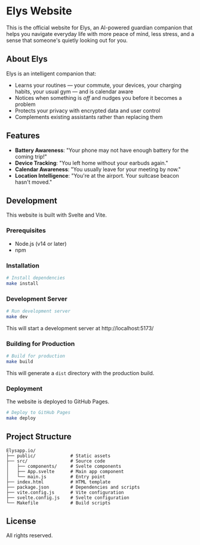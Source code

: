 # Elys Website

This is the official website for Elys, an AI-powered guardian companion that helps you navigate everyday life with more peace of mind, less stress, and a sense that someone's quietly looking out for you.

## About Elys

Elys is an intelligent companion that:
- Learns your routines — your commute, your devices, your charging habits, your usual gym — and is calendar aware
- Notices when something is *off* and nudges you before it becomes a problem
- Protects your privacy with encrypted data and user control
- Complements existing assistants rather than replacing them

## Features

- **Battery Awareness**: "Your phone may not have enough battery for the coming trip!"
- **Device Tracking**: "You left home without your earbuds again."
- **Calendar Awareness**: "You usually leave for your meeting by now."
- **Location Intelligence**: "You're at the airport. Your suitcase beacon hasn't moved."

## Development

This website is built with Svelte and Vite.

### Prerequisites

- Node.js (v14 or later)
- npm

### Installation

```bash
# Install dependencies
make install
```

### Development Server

```bash
# Run development server
make dev
```

This will start a development server at http://localhost:5173/

### Building for Production

```bash
# Build for production
make build
```

This will generate a `dist` directory with the production build.

### Deployment

The website is deployed to GitHub Pages.

```bash
# Deploy to GitHub Pages
make deploy
```

## Project Structure

```
Elysapp.io/
├── public/             # Static assets
├── src/                # Source code
│   ├── components/     # Svelte components
│   ├── App.svelte      # Main app component
│   └── main.js         # Entry point
├── index.html          # HTML template
├── package.json        # Dependencies and scripts
├── vite.config.js      # Vite configuration
├── svelte.config.js    # Svelte configuration
└── Makefile            # Build scripts
```

## License

All rights reserved.